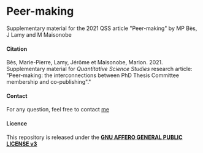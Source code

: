 # Peer-making
Supplementary material for the 2021 QSS article "Peer-making" by MP Bès, J Lamy and M Maisonobe

#### Citation
Bès, Marie-Pierre, Lamy, Jérôme et Maisonobe, Marion. 2021. Supplementary material for _Quantitative Science Studies_ research article: "Peer-making: the interconnections between PhD Thesis Committee membership and co-publishing"."



#### Contact
For any question, feel free to contact [me](https://geographie-cites.cnrs.fr/membres/marion-maisonobe/) 

#### Licence
This repository is released under the <a href="LICENSE">**GNU AFFERO GENERAL PUBLIC LICENSE v3**</a>
